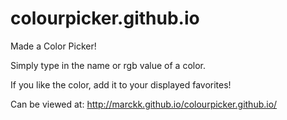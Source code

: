 # colourpicker.github.io

Made a Color Picker!

Simply type in the name or rgb value of a color.

If you like the color, add it to your displayed favorites!

Can be viewed at: http://marckk.github.io/colourpicker.github.io/
